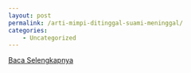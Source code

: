 ```yaml
---
layout: post
permalink: /arti-mimpi-ditinggal-suami-meninggal/
categories:
    - Uncategorized
---
```


[Baca Selengkapnya](/06)